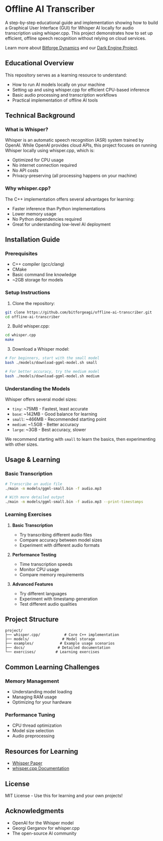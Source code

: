 # Offline AI Transcriber

A step-by-step educational guide and implementation showing how to build a Graphical User Interface (GUI) for Whisper AI locally for audio transcription using whisper.cpp. This project demonstrates how to set up efficient, offline speech recognition without relying on cloud services. 

Learn more about [Bitforge Dynamics](https://bitforgedynamics.com) and our [Dark Engine Project](https://darkengine.ai).

## Educational Overview

This repository serves as a learning resource to understand:
- How to run AI models locally on your machine
- Setting up and using whisper.cpp for efficient CPU-based inference
- Basic audio processing and transcription workflows
- Practical implementation of offline AI tools

## Technical Background

### What is Whisper?
Whisper is an automatic speech recognition (ASR) system trained by OpenAI. While OpenAI provides cloud APIs, this project focuses on running Whisper locally using whisper.cpp, which is:
- Optimized for CPU usage
- No internet connection required
- No API costs
- Privacy-preserving (all processing happens on your machine)

### Why whisper.cpp?
The C++ implementation offers several advantages for learning:
- Faster inference than Python implementations
- Lower memory usage
- No Python dependencies required
- Great for understanding low-level AI deployment

## Installation Guide

### Prerequisites
- C++ compiler (gcc/clang)
- CMake
- Basic command line knowledge
- ~2GB storage for models

### Setup Instructions

1. Clone the repository:
```bash
git clone https://github.com/bitforgeagi/offline-ai-transcriber.git
cd offline-ai-transcriber
```

2. Build whisper.cpp:
```bash
cd whisper.cpp
make
```

3. Download a Whisper model:
```bash
# For beginners, start with the small model
bash ./models/download-ggml-model.sh small

# For better accuracy, try the medium model
bash ./models/download-ggml-model.sh medium
```

### Understanding the Models

Whisper offers several model sizes:
- `tiny`: ~75MB - Fastest, least accurate
- `base`: ~142MB - Good balance for learning
- `small`: ~466MB - Recommended starting point
- `medium`: ~1.5GB - Better accuracy
- `large`: ~3GB - Best accuracy, slower

We recommend starting with `small` to learn the basics, then experimenting with other sizes.

## Usage & Learning

### Basic Transcription
```bash
# Transcribe an audio file
./main -m models/ggml-small.bin -f audio.mp3

# With more detailed output
./main -m models/ggml-small.bin -f audio.mp3 --print-timestamps
```

### Learning Exercises

1. **Basic Transcription**
   - Try transcribing different audio files
   - Compare accuracy between model sizes
   - Experiment with different audio formats

2. **Performance Testing**
   - Time transcription speeds
   - Monitor CPU usage
   - Compare memory requirements

3. **Advanced Features**
   - Try different languages
   - Experiment with timestamp generation
   - Test different audio qualities

## Project Structure
```
project/
├── whisper.cpp/           # Core C++ implementation
├── models/               # Model storage
├── examples/            # Example usage scenarios
├── docs/               # Detailed documentation
└── exercises/         # Learning exercises
```

## Common Learning Challenges

### Memory Management
- Understanding model loading
- Managing RAM usage
- Optimizing for your hardware

### Performance Tuning
- CPU thread optimization
- Model size selection
- Audio preprocessing

## Resources for Learning

- [Whisper Paper](https://arxiv.org/abs/2212.04356)
- [whisper.cpp Documentation](https://github.com/ggerganov/whisper.cpp)

## License

MIT License - Use this for learning and your own projects!

## Acknowledgments

- OpenAI for the Whisper model
- Georgi Gerganov for whisper.cpp
- The open-source AI community